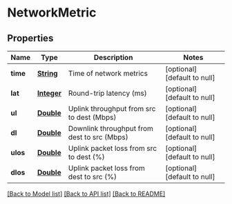 # NetworkMetric
## Properties

Name | Type | Description | Notes
------------ | ------------- | ------------- | -------------
**time** | [**String**](string.md) | Time of network metrics | [optional] [default to null]
**lat** | [**Integer**](integer.md) | Round-trip latency (ms) | [optional] [default to null]
**ul** | [**Double**](double.md) | Uplink throughput from src to dest (Mbps) | [optional] [default to null]
**dl** | [**Double**](double.md) | Downlink throughput from dest to src (Mbps) | [optional] [default to null]
**ulos** | [**Double**](double.md) | Uplink packet loss from src to dest (%) | [optional] [default to null]
**dlos** | [**Double**](double.md) | Uplink packet loss from dest to src (%) | [optional] [default to null]

[[Back to Model list]](../README.md#documentation-for-models) [[Back to API list]](../README.md#documentation-for-api-endpoints) [[Back to README]](../README.md)

